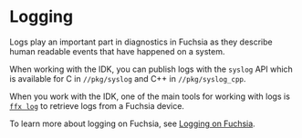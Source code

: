 # Logging

Logs play an important part in diagnostics in Fuchsia as they describe human
readable events that have happened on a system.

When working with the IDK, you can publish logs with the `syslog` API which is
available for C in `//pkg/syslog` and C++ in `//pkg/syslog_cpp`.

When you work with the IDK, one of the main tools for working with logs is
[`ffx log`][ffx-log-ref] to retrieve logs from a Fuchsia device.

To learn more about logging on Fuchsia, see [Logging on Fuchsia][logs-concepts].

[ffx-log-ref]: /reference/tools/sdk/ffx.md#ffx_log
[logs-concepts]: /docs/concepts/components/diagnostics/logs/README.md
